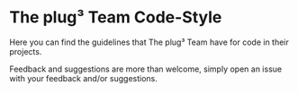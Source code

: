 The plug³ Team Code-Style
==========

Here you can find the guidelines that The plug³ Team have for code in their projects.

Feedback and suggestions are more than welcome, simply open an issue with your feedback and/or suggestions.
